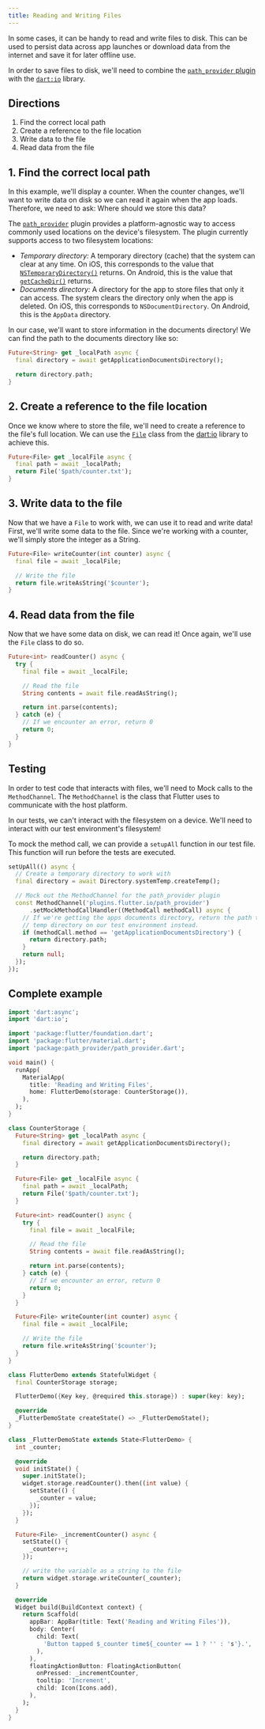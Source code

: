 ```yaml
---
title: Reading and Writing Files
---
```


In some cases, it can be handy to read and write files to disk. This can be
used to persist data across app launches or download data from the internet and
save it for later offline use.

In order to save files to disk, we'll need to combine the
[`path_provider` plugin](https://pub.dartlang.org/packages/path_provider) with
the [`dart:io`](https://docs.flutter.io/flutter/dart-io/dart-io-library.html)
library.

## Directions

  1. Find the correct local path
  2. Create a reference to the file location
  3. Write data to the file
  4. Read data from the file

## 1. Find the correct local path

In this example, we'll display a counter. When the counter changes, we'll want
to write data on disk so we can read it again when the app loads. Therefore, we
need to ask: Where should we store this data?

The [`path_provider`](https://pub.dartlang.org/packages/path_provider) plugin
provides a platform-agnostic way to access commonly used locations on the
device's filesystem. The plugin currently supports access to two filesystem
locations:

  * *Temporary directory:* A temporary directory (cache) that the system can
  clear at any time. On iOS, this corresponds to the value that
  [`NSTemporaryDirectory()`](https://developer.apple.com/reference/foundation/1409211-nstemporarydirectory)
  returns. On Android, this is the value that [`getCacheDir()`](https://developer.android.com/reference/android/content/Context.html#getCacheDir())
  returns.
  * *Documents directory:* A directory for the app to store files that only
  it can access. The system clears the directory only when the app is deleted.
  On iOS, this corresponds to `NSDocumentDirectory`. On Android, this is the
  `AppData` directory.

In our case, we'll want to store information in the documents directory! We
can find the path to the documents directory like so:

<!-- skip -->
```dart
Future<String> get _localPath async {
  final directory = await getApplicationDocumentsDirectory();

  return directory.path;
}
```

## 2. Create a reference to the file location

Once we know where to store the file, we'll need to create a reference to the
file's full location. We can use the [`File`](https://docs.flutter.io/flutter/dart-io/File-class.html)
class from the [dart:io](https://docs.flutter.io/flutter/dart-io/dart-io-library.html)
library to achieve this.

<!-- skip -->
```dart
Future<File> get _localFile async {
  final path = await _localPath;
  return File('$path/counter.txt');
}
```

## 3. Write data to the file

Now that we have a `File` to work with, we can use it to read and write data!
First, we'll write some data to the file. Since we're working with a counter,
we'll simply store the integer as a String.

<!-- skip -->
```dart
Future<File> writeCounter(int counter) async {
  final file = await _localFile;

  // Write the file
  return file.writeAsString('$counter');
}
```

## 4. Read data from the file

Now that we have some data on disk, we can read it! Once again, we'll use the
`File` class to do so.

<!-- skip -->
```dart
Future<int> readCounter() async {
  try {
    final file = await _localFile;

    // Read the file
    String contents = await file.readAsString();

    return int.parse(contents);
  } catch (e) {
    // If we encounter an error, return 0
    return 0;
  }
}
```

## Testing

In order to test code that interacts with files, we'll need to Mock calls to
the `MethodChannel`. The `MethodChannel` is the class that Flutter uses to
communicate with the host platform.

In our tests, we can't interact with the filesystem on a device. We'll need to
interact with our test environment's filesystem!

To mock the method call, we can provide a `setupAll` function in our test file.
This function will run before the tests are executed.

<!-- skip -->
```dart
setUpAll(() async {
  // Create a temporary directory to work with
  final directory = await Directory.systemTemp.createTemp();

  // Mock out the MethodChannel for the path_provider plugin
  const MethodChannel('plugins.flutter.io/path_provider')
      .setMockMethodCallHandler((MethodCall methodCall) async {
    // If we're getting the apps documents directory, return the path to the
    // temp directory on our test environment instead.
    if (methodCall.method == 'getApplicationDocumentsDirectory') {
      return directory.path;
    }
    return null;
  });
});
```

## Complete example

```dart
import 'dart:async';
import 'dart:io';

import 'package:flutter/foundation.dart';
import 'package:flutter/material.dart';
import 'package:path_provider/path_provider.dart';

void main() {
  runApp(
    MaterialApp(
      title: 'Reading and Writing Files',
      home: FlutterDemo(storage: CounterStorage()),
    ),
  );
}

class CounterStorage {
  Future<String> get _localPath async {
    final directory = await getApplicationDocumentsDirectory();

    return directory.path;
  }

  Future<File> get _localFile async {
    final path = await _localPath;
    return File('$path/counter.txt');
  }

  Future<int> readCounter() async {
    try {
      final file = await _localFile;

      // Read the file
      String contents = await file.readAsString();

      return int.parse(contents);
    } catch (e) {
      // If we encounter an error, return 0
      return 0;
    }
  }

  Future<File> writeCounter(int counter) async {
    final file = await _localFile;

    // Write the file
    return file.writeAsString('$counter');
  }
}

class FlutterDemo extends StatefulWidget {
  final CounterStorage storage;

  FlutterDemo({Key key, @required this.storage}) : super(key: key);

  @override
  _FlutterDemoState createState() => _FlutterDemoState();
}

class _FlutterDemoState extends State<FlutterDemo> {
  int _counter;

  @override
  void initState() {
    super.initState();
    widget.storage.readCounter().then((int value) {
      setState(() {
        _counter = value;
      });
    });
  }

  Future<File> _incrementCounter() async {
    setState(() {
      _counter++;
    });

    // write the variable as a string to the file
    return widget.storage.writeCounter(_counter);
  }

  @override
  Widget build(BuildContext context) {
    return Scaffold(
      appBar: AppBar(title: Text('Reading and Writing Files')),
      body: Center(
        child: Text(
          'Button tapped $_counter time${_counter == 1 ? '' : 's'}.',
        ),
      ),
      floatingActionButton: FloatingActionButton(
        onPressed: _incrementCounter,
        tooltip: 'Increment',
        child: Icon(Icons.add),
      ),
    );
  }
}
```
